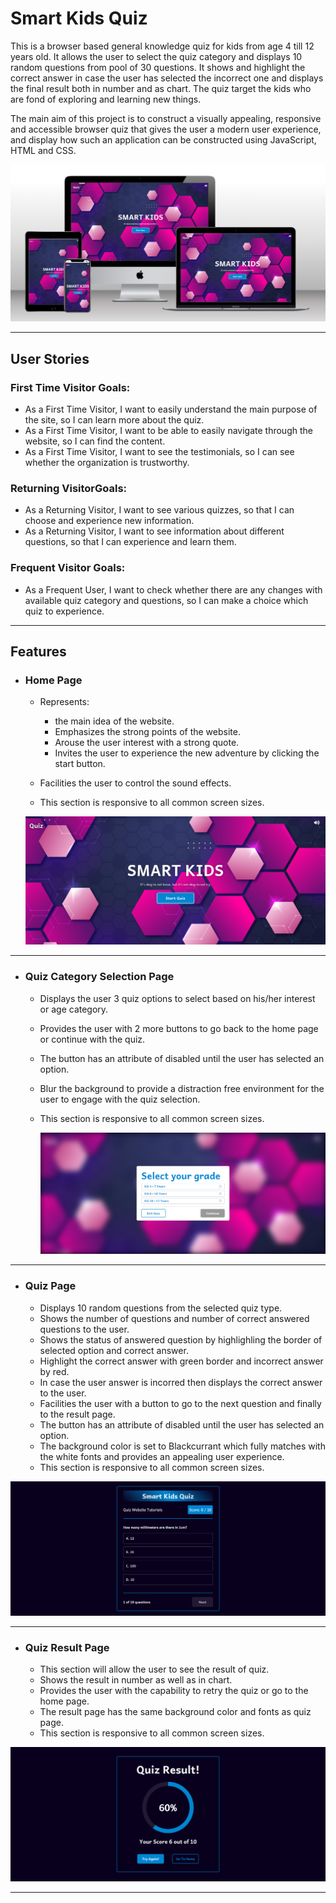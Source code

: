 # Smart Kids Quiz

This is a browser based general knowledge quiz for kids from age 4 till 12 years old. It allows the user to select the quiz category and displays 10 random questions from pool of 30 questions. It shows and highlight the correct answer in case the user has selected the incorrect one and displays the final result both in number and as chart. The quiz target the kids who are fond of exploring and learning new things.  

The main aim of this project is to construct a visually appealing, responsive and accessible browser quiz that gives the user a modern user experience, and display how such an application can be constructed using JavaScript, HTML and CSS.

![Responsive Mockup](/assets/images/readme/mockup.png)

---

## User Stories

### First Time Visitor Goals:

* As a First Time Visitor, I want to easily understand the main purpose of the site, so I can learn more about the quiz.
* As a First Time Visitor, I want to be able to easily navigate through the website, so I can find the content.
* As a First Time Visitor, I want to see the testimonials, so I can see whether the organization is trustworthy.

### Returning VisitorGoals:

* As a Returning Visitor, I want to see various quizzes, so that I can choose and experience new information.
* As a Returning Visitor, I want to see information about different questions, so that I can experience and learn them. 

### Frequent Visitor Goals:
* As a Frequent User, I want to check whether there are any changes with available quiz category and questions, so I can make a choice which quiz to experience.

---

## Features

+ ### Home Page

    - Represents: 

        * the main idea of the website.
        * Emphasizes the strong points of the website.
        * Arouse the user interest with a strong quote.
        * Invites the user to experience the new adventure by clicking the start button.
    - Facilities the user to control the sound effects.
    - This section is responsive to all common screen sizes.

    ![Home Page](/assets/images/readme/home_page.png)

---

+ ### Quiz Category Selection Page

  - Displays the user 3 quiz options to select based on his/her interest or age category. 
  - Provides the user with 2 more buttons to go back to the home page or continue with the quiz.
  - The button has an attribute of disabled until the user has selected an option.
  - Blur the background to provide a distraction free environment for the user to engage with the quiz selection.
  - This section is responsive to all common screen sizes.
    
    ![Quiz Category Selection Page](/assets/images/readme/quiz_category_page.png)

---

+ ### Quiz Page

  - Displays 10 random questions from the selected quiz type.
  - Shows the number of questions and number of correct answered questions to the user. 
  - Shows the status of answered question by highlighling the border of selected option and correct answer.
  - Highlight the correct answer with green border and incorrect answer by red.
  - In case the user answer is incorred then displays the correct answer to the user.
  - Facilities the user with a button to go to the next question and finally to the result page.
  - The button has an attribute of disabled until the user has selected an option.
  - The background color is set to Blackcurrant which fully matches with the white fonts and provides an appealing user experience.
  - This section is responsive to all common screen sizes.

![Quiz Page](/assets/images/readme/quiz_page.png)

---

+ ### Quiz Result Page

  - This section will allow the user to see the result of quiz.
  - Shows the result in number as well as in chart.
  - Provides the user with the capability to retry the quiz or go to the home page.
  - The result page has the same background color and fonts as quiz page.
  - This section is responsive to all common screen sizes.

![Quiz Result Page](/assets/images/readme/quiz_result_page.png)

---
